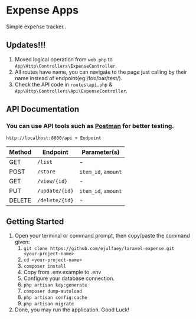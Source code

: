 # Expense Apps

Simple expense tracker..

## Updates!!!

1. Moved logical operation from `web.php` to `App\Http\Controllers\ExpenseController`.
2. All routes have name, you can navigate to the page just calling by their name instead of endpoint(eg:/foo/bar/test/).
3. Check the API code in `routes\api.php` & `App\Http\Controllers\Api\ExpenseController`.

## API Documentation

### You can use API tools such as [Postman](https://www.getpostman.com/) for better testing.

`http://localhost:8000/api + Endpoint`

Method | Endpoint | Parameter(s)|
---|---|---|
GET | `/list` | - |
POST | `/store` | `item_id`, `amount` |
GET | `/view/{id}` | - |
PUT | `/update/{id}` | `item_id`, `amount` |
DELETE | `/delete/{id}` | - |

## Getting Started

1. Open your terminal or command prompt, then copy/paste the command given:
    1. `git clone https://github.com/ejulfaey/laravel-expense.git <your-project-name>`
    2. `cd <your-project-name>`
    3. `composer install`
    4.  Copy from .env.example to .env
    5.  Configure your database connection.
    6.  `php artisan key:generate`
    7.  `composer dump-autoload`
    8.  `php artisan config:cache`
    9.  `php artisan migrate`
2. Done, you may run the application. Good Luck!
